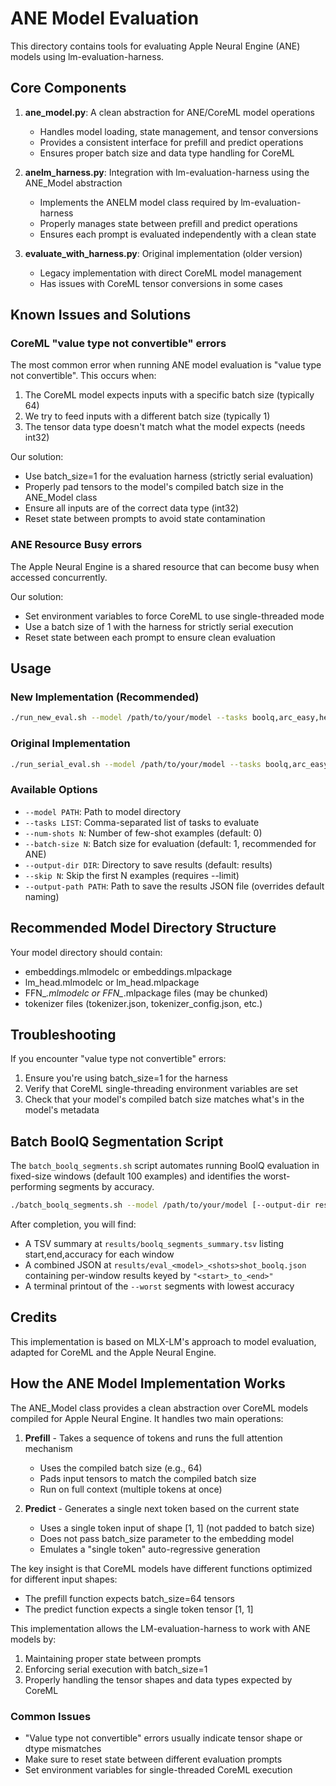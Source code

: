 # ANE Model Evaluation

This directory contains tools for evaluating Apple Neural Engine (ANE) models using lm-evaluation-harness.

## Core Components

1. **ane_model.py**: A clean abstraction for ANE/CoreML model operations
   - Handles model loading, state management, and tensor conversions
   - Provides a consistent interface for prefill and predict operations
   - Ensures proper batch size and data type handling for CoreML

2. **anelm_harness.py**: Integration with lm-evaluation-harness using the ANE_Model abstraction
   - Implements the ANELM model class required by lm-evaluation-harness
   - Properly manages state between prefill and predict operations
   - Ensures each prompt is evaluated independently with a clean state

3. **evaluate_with_harness.py**: Original implementation (older version)
   - Legacy implementation with direct CoreML model management
   - Has issues with CoreML tensor conversions in some cases

## Known Issues and Solutions

### CoreML "value type not convertible" errors

The most common error when running ANE model evaluation is "value type not convertible".
This occurs when:

1. The CoreML model expects inputs with a specific batch size (typically 64)
2. We try to feed inputs with a different batch size (typically 1)
3. The tensor data type doesn't match what the model expects (needs int32)

Our solution:
- Use batch_size=1 for the evaluation harness (strictly serial evaluation)
- Properly pad tensors to the model's compiled batch size in the ANE_Model class
- Ensure all inputs are of the correct data type (int32)
- Reset state between prompts to avoid state contamination

### ANE Resource Busy errors

The Apple Neural Engine is a shared resource that can become busy when accessed concurrently.

Our solution:
- Set environment variables to force CoreML to use single-threaded mode
- Use a batch size of 1 with the harness for strictly serial execution
- Reset state between each prompt to ensure clean evaluation

## Usage

### New Implementation (Recommended)

```bash
./run_new_eval.sh --model /path/to/your/model --tasks boolq,arc_easy,hellaswag
```

### Original Implementation

```bash
./run_serial_eval.sh --model /path/to/your/model --tasks boolq,arc_easy,hellaswag
```

### Available Options

- `--model PATH`: Path to model directory
- `--tasks LIST`: Comma-separated list of tasks to evaluate
- `--num-shots N`: Number of few-shot examples (default: 0)
- `--batch-size N`: Batch size for evaluation (default: 1, recommended for ANE)
- `--output-dir DIR`: Directory to save results (default: results)
- `--skip N`: Skip the first N examples (requires --limit)
- `--output-path PATH`: Path to save the results JSON file (overrides default naming)

## Recommended Model Directory Structure

Your model directory should contain:
- embeddings.mlmodelc or embeddings.mlpackage
- lm_head.mlmodelc or lm_head.mlpackage
- FFN_*.mlmodelc or FFN_*.mlpackage files (may be chunked)
- tokenizer files (tokenizer.json, tokenizer_config.json, etc.)

## Troubleshooting

If you encounter "value type not convertible" errors:
1. Ensure you're using batch_size=1 for the harness
2. Verify that CoreML single-threading environment variables are set
3. Check that your model's compiled batch size matches what's in the model's metadata

## Batch BoolQ Segmentation Script

The `batch_boolq_segments.sh` script automates running BoolQ evaluation in fixed-size windows (default 100 examples) and identifies the worst-performing segments by accuracy.

```bash
./batch_boolq_segments.sh --model /path/to/your/model [--output-dir results] [--step 100] [--worst 5] [--total N]
```

After completion, you will find:
- A TSV summary at `results/boolq_segments_summary.tsv` listing start,end,accuracy for each window
- A combined JSON at `results/eval_<model>_<shots>shot_boolq.json` containing per-window results keyed by `"<start>_to_<end>"`
- A terminal printout of the `--worst` segments with lowest accuracy

## Credits

This implementation is based on MLX-LM's approach to model evaluation, adapted for CoreML and the Apple Neural Engine.

## How the ANE Model Implementation Works

The ANE_Model class provides a clean abstraction over CoreML models compiled for Apple Neural Engine. It handles two main operations:

1. **Prefill** - Takes a sequence of tokens and runs the full attention mechanism
   - Uses the compiled batch size (e.g., 64)
   - Pads input tensors to match the compiled batch size
   - Run on full context (multiple tokens at once)

2. **Predict** - Generates a single next token based on the current state
   - Uses a single token input of shape [1, 1] (not padded to batch size)
   - Does not pass batch_size parameter to the embedding model
   - Emulates a "single token" auto-regressive generation

The key insight is that CoreML models have different functions optimized for different input shapes:
- The prefill function expects batch_size=64 tensors
- The predict function expects a single token tensor [1, 1]

This implementation allows the LM-evaluation-harness to work with ANE models by:
1. Maintaining proper state between prompts
2. Enforcing serial execution with batch_size=1
3. Properly handling the tensor shapes and data types expected by CoreML

### Common Issues

- "Value type not convertible" errors usually indicate tensor shape or dtype mismatches
- Make sure to reset state between different evaluation prompts
- Set environment variables for single-threaded CoreML execution 